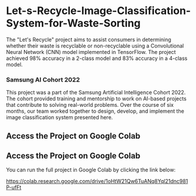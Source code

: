 # Let-s-Recycle-Image-Classification-System-for-Waste-Sorting
The "Let's Recycle" project aims to assist consumers in determining whether their waste is recyclable or non-recyclable using a Convolutional Neural Network (CNN) model implemented in TensorFlow. The project achieved 98% accuracy in a 2-class model and 83% accuracy in a 4-class model.
### Samsung AI Cohort 2022
This project was a part of the Samsung Artificial Intelligence Cohort 2022. The cohort provided training and mentorship to work on AI-based projects that contribute to solving real-world problems. Over the course of six months, our team worked together to design, develop, and implement the image classification system presented here.

## Access the Project on Google Colab

## Access the Project on Google Colab

You can run the full project in Google Colab by clicking the link below:

https://colab.research.google.com/drive/1oHtW21Qw6TuANq8Yql21dnc981P-ufFt



